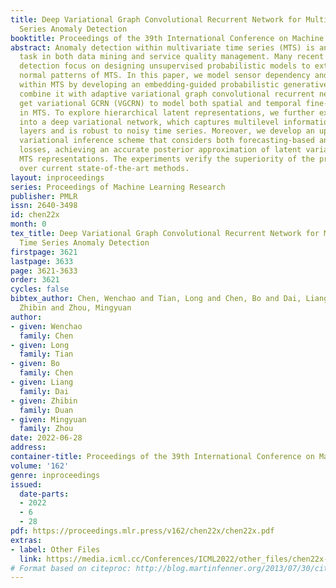 ```yaml
---
title: Deep Variational Graph Convolutional Recurrent Network for Multivariate Time
  Series Anomaly Detection
booktitle: Proceedings of the 39th International Conference on Machine Learning
abstract: Anomaly detection within multivariate time series (MTS) is an essential
  task in both data mining and service quality management. Many recent works on anomaly
  detection focus on designing unsupervised probabilistic models to extract robust
  normal patterns of MTS. In this paper, we model sensor dependency and stochasticity
  within MTS by developing an embedding-guided probabilistic generative network. We
  combine it with adaptive variational graph convolutional recurrent network %and
  get variational GCRN (VGCRN) to model both spatial and temporal fine-grained correlations
  in MTS. To explore hierarchical latent representations, we further extend VGCRN
  into a deep variational network, which captures multilevel information at different
  layers and is robust to noisy time series. Moreover, we develop an upward-downward
  variational inference scheme that considers both forecasting-based and reconstruction-based
  losses, achieving an accurate posterior approximation of latent variables with better
  MTS representations. The experiments verify the superiority of the proposed method
  over current state-of-the-art methods.
layout: inproceedings
series: Proceedings of Machine Learning Research
publisher: PMLR
issn: 2640-3498
id: chen22x
month: 0
tex_title: Deep Variational Graph Convolutional Recurrent Network for Multivariate
  Time Series Anomaly Detection
firstpage: 3621
lastpage: 3633
page: 3621-3633
order: 3621
cycles: false
bibtex_author: Chen, Wenchao and Tian, Long and Chen, Bo and Dai, Liang and Duan,
  Zhibin and Zhou, Mingyuan
author:
- given: Wenchao
  family: Chen
- given: Long
  family: Tian
- given: Bo
  family: Chen
- given: Liang
  family: Dai
- given: Zhibin
  family: Duan
- given: Mingyuan
  family: Zhou
date: 2022-06-28
address:
container-title: Proceedings of the 39th International Conference on Machine Learning
volume: '162'
genre: inproceedings
issued:
  date-parts:
  - 2022
  - 6
  - 28
pdf: https://proceedings.mlr.press/v162/chen22x/chen22x.pdf
extras:
- label: Other Files
  link: https://media.icml.cc/Conferences/ICML2022/other_files/chen22x-supp.zip
# Format based on citeproc: http://blog.martinfenner.org/2013/07/30/citeproc-yaml-for-bibliographies/
---
```

